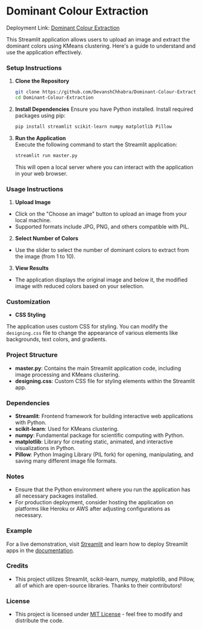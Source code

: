 # Dominant Colour Extraction

Deployment Link: [Dominant Colour Extraction](https://dominant-colour-extraction.onrender.com/)

This Streamlit application allows users to upload an image and extract the dominant colors using KMeans clustering. Here's a guide to understand and use the application effectively.

### Setup Instructions

1. **Clone the Repository**
    ```sh
    git clone https://github.com/DevanshChhabra/Dominant-Colour-Extraction.git
    cd Dominant-Colour-Extraction
    ```

2. **Install Dependencies**
    Ensure you have Python installed. Install required packages using pip:
    ```sh
    pip install streamlit scikit-learn numpy matplotlib Pillow
    ```

3. **Run the Application**  
    Execute the following command to start the Streamlit application:
    ```sh
    streamlit run master.py
    ```
    This will open a local server where you can interact with the application in your web browser.

### Usage Instructions

1. **Upload Image**

- Click on the "Choose an image" button to upload an image from your local machine.
- Supported formats include JPG, PNG, and others compatible with PIL.

2. **Select Number of Colors**

- Use the slider to select the number of dominant colors to extract from the image (from 1 to 10).

3. **View Results**

- The application displays the original image and below it, the modified image with reduced colors based on your selection.

### Customization

- **CSS Styling**

The application uses custom CSS for styling. You can modify the `designing.css` file to change the appearance of various elements like backgrounds, text colors, and gradients.

### Project Structure

- **master.py**: Contains the main Streamlit application code, including image processing and KMeans clustering.
- **designing.css**: Custom CSS file for styling elements within the Streamlit app.

### Dependencies

- **Streamlit**: Frontend framework for building interactive web applications with Python.
- **scikit-learn**: Used for KMeans clustering.
- **numpy**: Fundamental package for scientific computing with Python.
- **matplotlib**: Library for creating static, animated, and interactive visualizations in Python.
- **Pillow**: Python Imaging Library (PIL fork) for opening, manipulating, and saving many different image file formats.

### Notes

- Ensure that the Python environment where you run the application has all necessary packages installed.
- For production deployment, consider hosting the application on platforms like Heroku or AWS after adjusting configurations as necessary.

### Example

For a live demonstration, visit [Streamlit](https://streamlit.io/) and learn how to deploy Streamlit apps in the [documentation](https://docs.streamlit.io/).

### Credits

- This project utilizes Streamlit, scikit-learn, numpy, matplotlib, and Pillow, all of which are open-source libraries. Thanks to their contributors!

### License

- This project is licensed under [MIT License](LICENSE) - feel free to modify and distribute the code.
